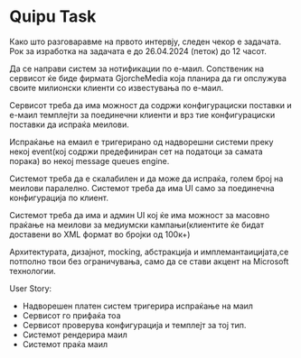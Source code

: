 # Quipu Task

Како што разговаравме на првото интервју, следен чекор е задачата. Рок за изработка на задачата е до 26.04.2024 (петок) до 12 часот.

Да се направи систем за нотификации по е-маил. Сопственик на сервисот ќе биде фирмата GjorcheMedia која планира да ги опслужува своите милионски клиенти со известувања по е-маил.

Сервисот треба да има можност да содржи конфигурациски поставки и е-маил темплејти за поединечни клиенти и врз тие конфигурациски поставки да испраќа меилови.

Испраќање на емаил е тригерирано од надворешни системи преку некој event(кој содржи предефиниран сет на податоци за самата порака) во некој message queues engine.

Системот треба да е скалабилен и да може да испраќа, голем број на меилови паралелно. Системот треба да има UI само за поединечна конфигурација по клиент.

Системот треба да има и админ UI кој ќе има можност за масовно праќање на меилови за медиумски кампањи(клиентите ќе бидат доставени во XML формат во бројки од 100к+)

Архитектурата, дизајнот, mocking, абстракција и имплемантаицијата,се потполно твои без ограничувања, само да се стави акцент на Microsoft технологии.


User Story:
- Надворешен платен систем тригерира испраќање на маил
- Сервисот го прифаќа тоа
- Сервисот проверува конфигурација и темплејт за тој тип.
- Системот рендерира маил
- Системот праќа маил
